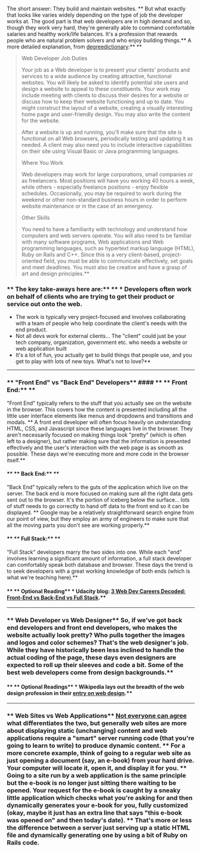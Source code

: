 The short answer: They build and maintain websites.  ** But what exactly that looks like varies widely depending on the type of job the developer works at. The good part is that web developers are in high demand and so, though they work very hard, they're generally able to command comfortable salaries and healthy work/life balances.  It's a profession that rewards people who are natural problem solvers and who enjoy building things.** A more detailed explanation, from [degreedictionary](http://degreedirectory.org/articles/What_Does_a_Web_Developer_Do.html):** ** 
>Web Developer Job Duties
>
>Your job as a Web developer is to present your clients' products and services to a wide audience by creating attractive, functional websites. You will likely be asked to identify potential site users and design a website to appeal to these constituents. Your work may include meeting with clients to discuss their desires for a website or discuss how to keep their website functioning and up to date. You might construct the layout of a website, creating a visually interesting home page and user-friendly design. You may also write the content for the website.
>
>After a website is up and running, you'll make sure that the site is functional on all Web browsers, periodically testing and updating it as needed. A client may also need you to include interactive capabilities on their site using Visual Basic or Java programming languages.
>
>Where You Work
>
>Web developers may work for large corporations, small companies or as freelancers. Most positions will have you working 40 hours a week, while others - especially freelance positions - enjoy flexible schedules. Occasionally, you may be required to work during the weekend or other non-standard business hours in order to perform website maintenance or in the case of an emergency.
>
>Other Skills
>
>You need to have a familiarity with technology and understand how computers and web servers operate. You will also need to be familiar with many software programs, Web applications and Web programming languages, such as hypertext markup language (HTML), Ruby on Rails and C++. Since this is a very client-based, project-oriented field, you must be able to communicate effectively, set goals and meet deadlines. You must also be creative and have a grasp of art and design principles.** 
### ** The key take-aways here are:** ** * Developers often work on behalf of clients who are trying to get their product or service out onto the web.  
* The work is typically very project-focused and involves collaborating with a team of people who help coordinate the client's needs with the end product.
* Not all devs work for external clients... The "client" could just be your tech company, organization, government etc. who needs a website or web application built
* It's a lot of fun, you actually get to build things that people use, and you get to play with lots of new toys.  What's not to love?** 

---


### ** "Front End" vs "Back End" Developers** #### ** ** Front End:** ** 
"Front End" typically refers to the stuff that you actually see on the website in the browser.  This covers how the content is presented including all the little user interface elements like menus and dropdowns and transitions and modals.  ** A front end developer will often focus heavily on understanding HTML, CSS, and Javascript since these languages live in the browser.  They aren't necessarily focused on making things look "pretty" (which is often left to a designer), but rather making sure that the information is presented effectively and the user's interaction with the web page is as smooth as possible.  These days we're executing more and more code in the browser itself.** 
#### ** ** Back End:** ** 
"Back End" typically refers to the guts of the application which live on the server.  The back end is more focused on making sure all the right data gets sent out to the browser.  It's the portion of iceberg below the surface... lots of stuff needs to go correctly to hand off data to the front end so it can be displayed.  ** Google may be a relatively straightforward search engine from our point of view, but they employ an army of engineers to make sure that all the moving parts you don't see are working properly.** 
#### ** ** Full Stack:** ** 
"Full Stack" developers marry the two sides into one.  While each "end" involves learning a significant amount of information, a full stack developer can comfortably speak both database and browser.  These days the trend is to seek developers with a great working knowledge of both ends (which is what we're teaching here).** 
#### ** ** Optional Reading** * Udacity blog: [3 Web Dev Careers Decoded: Front-End vs Back-End vs Full Stack](http://blog.udacity.com/2014/12/front-end-vs-back-end-vs-full-stack-web-developers.html).** 

---


### ** Web Developer vs Web Designer** So, if we've got back end developers and front end developers, who makes the website actually look pretty?  Who pulls together the images and logos and color schemes?  That's the web designer's job.  While they have historically been less inclined to handle the actual coding of the page, these days even designers are expected to roll up their sleeves and code a bit.  Some of the best web developers come from design backgrounds.** 
#### ** ** Optional Readings** * Wikipedia lays out the breadth of the web design profession in their [entry on web design](https://en.wikipedia.org/wiki/Web_design).** 

---


### ** Web Sites vs Web Applications** [Not everyone can agree](http://stackoverflow.com/questions/8694922/whats-the-difference-between-a-web-site-and-a-web-application) what differentiates the two, but generally web sites are more about displaying static (unchanging) content and web applications require a "smart" server running code (that you're going to learn to write) to produce dynamic content.  ** For a more concrete example, think of going to a regular web site as just opening a document (say, an e-book) from your hard drive. Your computer will locate it, open it, and display it for you.  ** Going to a site run by a web application is the same principle but the e-book is no longer just sitting there waiting to be opened. Your request for the e-book is caught by a sneaky little application which checks what you're asking for and then dynamically generates your e-book for you, fully customized (okay, maybe it just has an extra line that says "this e-book was opened on" and then today's date).  ** That's more or less the difference between a server just serving up a static HTML file and dynamically generating one by using a bit of Ruby on Rails code.
